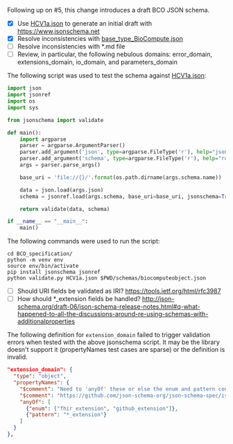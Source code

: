 Following up on #5, this change introduces a draft BCO JSON schema.
 
 * [x]  Use [HCV1a.json](https://github.com/biocompute-objects/BCO_Specification/blob/cb06839d482b4b645eadf9160c48cb8a2162475f/HCV1a.json) to generate an initial draft with https://www.jsonschema.net
 * [x]  Resolve inconsistencies with [base_type_BioCompute.json](https://github.com/biocompute-objects/BCO_Specification/blob/cb06839d482b4b645eadf9160c48cb8a2162475f/base_type_BioCompute.json)
 * [ ]  Resolve inconsistencies with *.md file
 * [ ]  Review, in particular, the following nebulous domains: error_domain, extensions_domain, io_domain, and parameters_domain
 
 The following script was used to test the schema against [HCV1a.json](https://github.com/biocompute-objects/BCO_Specification/blob/cb06839d482b4b645eadf9160c48cb8a2162475f/HCV1a.json):
 
 ```python
 import json
 import jsonref
 import os
 import sys
 
 from jsonschema import validate
 
 def main():
     import argparse
     parser = argparse.ArgumentParser()
     parser.add_argument('json', type=argparse.FileType('r'), help="json to validate")
     parser.add_argument('schema', type=argparse.FileType('r'), help="root json schema to validate against")
     args = parser.parse_args()
 
     base_uri = 'file://{}/'.format(os.path.dirname(args.schema.name))
 
     data = json.load(args.json)
     schema = jsonref.load(args.schema, base_uri=base_uri, jsonschema=True)
 
     return validate(data, schema)
 
 if __name__ == "__main__":
     main()
 ```
 
 The following commands were used to run the script:
 
 ```shell
 cd BCO_specification/
 python -m venv env
 source env/bin/activate
 pip install jsonschema jsonref
 python validate.py HCV1a.json $PWD/schemas/biocomputeobject.json
 ```
 
 * [ ]  Should URI fields be validated as IRI?
   https://tools.ietf.org/html/rfc3987
 * [ ]  How should *_extension fields be handled?
   http://json-schema.org/draft-06/json-schema-release-notes.html#q-what-happened-to-all-the-discussions-around-re-using-schemas-with-additionalproperties
 
 The following definition for `extension_domain` failed to trigger validation errors when tested with the above jsonschema script. It may be the library doesn't support it (propertyNames test cases are sparse) or the definition is invalid.
 
 ```json
 "extension_domain": {
   "type": "object",
   "propertyNames": {
     "$comment": "Need to 'anyOf' these or else the enum and pattern conflict",
     "$comment": "https://github.com/json-schema-org/json-schema-spec/issues/214#issue-197927069",
     "anyOf": [
       {"enum": ["fhir_extension", "github_extension"]},
       {"pattern": "*_extension"}
     ]
   }
 },
 ```

